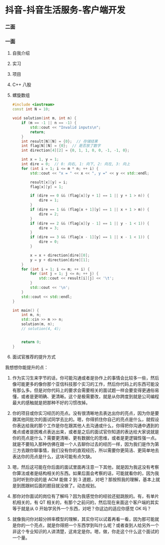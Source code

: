 # 抖音-抖音生活服务-客户端开发

### 二面



### 一面

1.   自我介绍

2.   实习

3.   项目

4.   C++ 八股

5.   螺旋数组
     ```cpp
     #include <iostream>
     const int N = 10;
     
     void solution(int m, int n) {
         if (m == -1 || n == -1) {
             std::cout << "Invalid inputs\n";
             return;
         }
         int result[N][N] = {0};  // 存储结果
         int flag[N][N] = {0};  // 是否放了数字
         int direction[4][2] = {0, 1, 1, 0, 0, -1, -1, 0};
     
         int x = 1, y = 1;
         int dire = 0;  // 0: 向右, 1: 向下, 2: 向左, 3: 向上
         for (int i = 1; i <= m * n; ++ i) {
             std::cout << "x = " << x << ", y =" << y << std::endl;
     
             result[x][y] = i;
             flag[x][y] = 1;
     
             if (dire == 0 && (flag[x][y + 1] == 1 || y + 1 > n)) {
                 dire = 1;
             }
             if (dire == 1 && (flag[x + 1][y] == 1 || x + 1 > m)) {
                 dire = 2;
             }
             if (dire == 2 && (flag[x][y - 1] == 1 || y - 1 < 1)) {
                 dire = 3;
             }
             if (dire == 3 && (flag[x - 1][y] == 1 || x - 1 < 1)) {
                 dire = 0;
             }
     
             x = x + direction[dire][0];
             y = y + direction[dire][1];
         }
         for (int i = 1; i <= m; ++ i) {
             for (int j = 1; j <= n; ++ j) {
                 std::cout << result[i][j] << '\t';
             }
             std::cout << '\n';
         }
         std::cout << std::endl;
     }
     
     int main() {
         int m, n;
         std::cin >> m >> n;
         solution(m, n);
         // solution(4, 4);
     
     
         return 0;
     }
     ```

6.   面试官推荐的提升方式



我想想你能提升的点：

1. 作为实习生来字节的话，你可能沟通或者是协作上的事情会比较多一些，然后像可能更多的像你那个亚信科技那个实习的工作，然后你代码上的东西可能没有那么多。但是对你代码上的要求会需要相关的面试题一样会要变得更通俗易懂，或者是更明确、更清晰。这个是极需要改，就是从你跨度到就是公司编程最大的感触就是把那种不好的习惯改掉。

2. 你的项目或你实习经历的亮点。没有很清晰地去表达出你的亮点，因为你是要跟其他同批次的面试同学去比的。嗯，你得抓住你自己的亮点是什么，就假设你表达给我的那个工作是你在跟其他人去沟通或什么，你得把你沟通中遇到的难点或者是困难点表达出来，或者是之后的面试官你知道的表达给大家说就是你的亮点是什么？需要更清晰、更有数据化的思维，或者是更逻辑性强一点。就是不要陷入那种仿佛在跟一个人去聊你过去的经历一样，因为我们是作为第三方去跟你聊事情，我们没有你的直观经历，所以需要你更简洁、更简单地去表达你的亮点是什么，这块可能有点欠缺。

3. 嗯，然后这可能在你后面的面试里面再注意一下其他，就是因为我这没有考察你算法或者是结构相关的东西。如果后面会考察的话，可能就看你的，因为我当时听到你说的是 ACM 能做 2 到 3 道题，对吧？那按照我的理解，基本上就是到图跟树后面的题目就没做了。动态规划。

4. 那你对你面试的岗位有了解吗？因为我感觉你的经验还挺跳脱的。有，有单片机相关的，有 QT 相关的，有那个之前问的，然后现在来面这个客户端的其实等于就是从 0 开始学另外一个东西，对吧？你这边的适应你感觉 OK 吗？

5. 就像我问你对超分辨率模型的理解，其实你可以试着再看一看，因为那可能就是你的一个亮点，就是你得把一个东西学到叫什么呢？或者查到人给另外一个非这个专业知识的人讲清楚，这肯定是你。嗯，做，你走这个什么这个面试的一个量。
